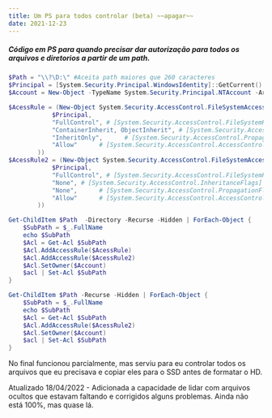 ```yaml
---
title: Um PS para todos controlar (beta) ~~apagar~~
date: 2021-12-23
---
```


##### Código em PS para quando precisar dar autorização para todos os arquivos e diretorios a partir de um path.

```powershell
$Path = "\\?\D:\" #Aceita path maiores que 260 caracteres
$Principal = [System.Security.Principal.WindowsIdentity]::GetCurrent().Name
$Account = New-Object -TypeName System.Security.Principal.NTAccount -ArgumentList $Principal;

$AcessRule = (New-Object System.Security.AccessControl.FileSystemAccessRule(
			$Principal,
			"FullControl", # [System.Security.AccessControl.FileSystemRights]
			"ContainerInherit, ObjectInherit", # [System.Security.AccessControl.InheritanceFlags]
			"InheritOnly",      # [System.Security.AccessControl.PropagationFlags]
			"Allow"      # [System.Security.AccessControl.AccessControlType]
		))
$AcessRule2 = (New-Object System.Security.AccessControl.FileSystemAccessRule(
			$Principal,
			"FullControl", # [System.Security.AccessControl.FileSystemRights]
			"None", # [System.Security.AccessControl.InheritanceFlags]
			"None",      # [System.Security.AccessControl.PropagationFlags]
			"Allow"      # [System.Security.AccessControl.AccessControlType]
		))

Get-ChildItem $Path  -Directory -Recurse -Hidden | ForEach-Object {
	$SubPath = $_.FullName
	echo $SubPath
	$Acl = Get-Acl $SubPath
	$Acl.AddAccessRule($AcessRule)
	$Acl.AddAccessRule($AcessRule2)
	$Acl.SetOwner($Account)
	$acl | Set-Acl $SubPath
}

Get-ChildItem $Path -Recurse -Hidden | ForEach-Object {
	$SubPath = $_.FullName
	echo $SubPath
	$Acl = Get-Acl $SubPath
	$Acl.AddAccessRule($AcessRule2)
	$Acl.SetOwner($Account)
	$acl | Set-Acl $SubPath
}
```

No final funcionou parcialmente, mas serviu para eu controlar todos os arquivos que eu precisava e copiar eles para o SSD antes de formatar o HD.

Atualizado 18/04/2022 - Adicionada a capacidade de lidar com arquivos ocultos que estavam faltando e corrigidos alguns problemas. Ainda não está 100%, mas quase lá.
